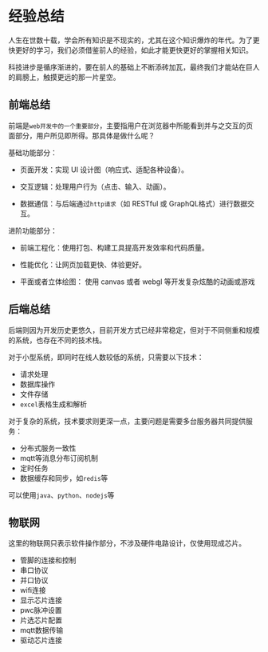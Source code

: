 # 经验总结

人生在世数十载，学会所有知识是不现实的，尤其在这个知识爆炸的年代。为了更快更好的学习，我们必须借鉴前人的经验，如此才能更快更好的掌握相关知识。

科技进步是循序渐进的，要在前人的基础上不断添砖加瓦，最终我们才能站在巨人的肩膀上，触摸更远的那一片星空。

## 前端总结

前端是`web开发中的一个重要部分`，主要指用户在浏览器中所能看到并与之交互的页面部分，用户所见即所得。那具体是做什么呢？


基础功能部分：

- 页面开发：实现 UI 设计图（响应式、适配各种设备）。

- 交互逻辑：处理用户行为（点击、输入、动画）。

- 数据通信：与后端通过`http请求`（如 RESTful 或 GraphQL格式）进行数据交互。

进阶功能部分：

- 前端工程化：使用打包、构建工具提高开发效率和代码质量。

- 性能优化：让网页加载更快、体验更好。

- 平面或者立体绘图： 使用 canvas 或者 webgl 等开发复杂炫酷的动画或游戏


## 后端总结

后端则因为开发历史更悠久，目前开发方式已经非常稳定，但对于不同侧重和规模的系统，也存在不同的技术栈。

对于小型系统，即同时在线人数较低的系统，只需要以下技术：

- 请求处理
- 数据库操作
- 文件存储
- `excel`表格生成和解析

对于复杂的系统，技术要求则更深一点，主要问题是需要多台服务器共同提供服务：

- 分布式服务一致性
- mqtt等消息分布订阅机制
- 定时任务
- 数据缓存和同步，如`redis`等

可以使用`java`、`python`、`nodejs`等

## 物联网

这里的物联网只表示软件操作部分，不涉及硬件电路设计，仅使用现成芯片。

- 管脚的连接和控制
- 串口协议
- 并口协议
- wifi连接
- 显示芯片连接
- pwc脉冲设置
- 片选芯片配置
- mqtt数据传输
- 驱动芯片连接

